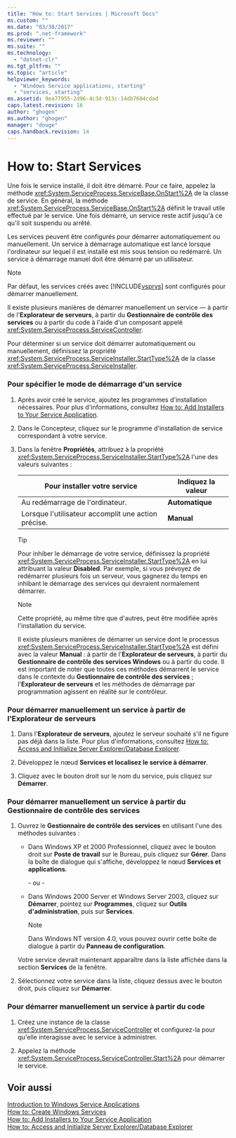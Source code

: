 ```yaml
---
title: "How to: Start Services | Microsoft Docs"
ms.custom: ""
ms.date: "03/30/2017"
ms.prod: ".net-framework"
ms.reviewer: ""
ms.suite: ""
ms.technology: 
  - "dotnet-clr"
ms.tgt_pltfrm: ""
ms.topic: "article"
helpviewer_keywords: 
  - "Windows Service applications, starting"
  - "services, starting"
ms.assetid: 9ea77955-2d96-4c3d-913c-14db7604cdad
caps.latest.revision: 16
author: "ghogen"
ms.author: "ghogen"
manager: "douge"
caps.handback.revision: 14
---
```

# How to: Start Services
Une fois le service installé, il doit être démarré.  Pour ce faire, appelez la méthode <xref:System.ServiceProcess.ServiceBase.OnStart%2A> de la classe de service.  En général, la méthode <xref:System.ServiceProcess.ServiceBase.OnStart%2A> définit le travail utile effectué par le service.  Une fois démarré, un service reste actif jusqu'à ce qu'il soit suspendu ou arrêté.  
  
 Les services peuvent être configurés pour démarrer automatiquement ou manuellement.  Un service à démarrage automatique est lancé lorsque l'ordinateur sur lequel il est installé est mis sous tension ou redémarré.  Un service à démarrage manuel doit être démarré par un utilisateur.  
  
> [!NOTE]
>  Par défaut, les services créés avec [!INCLUDE[vsprvs](../../../includes/vsprvs-md.md)] sont configurés pour démarrer manuellement.  
  
 Il existe plusieurs manières de démarrer manuellement un service — à partir de l'**Explorateur de serveurs**, à partir du **Gestionnaire de contrôle des services** ou à partir du code à l'aide d'un composant appelé <xref:System.ServiceProcess.ServiceController>.  
  
 Pour déterminer si un service doit démarrer automatiquement ou manuellement, définissez la propriété <xref:System.ServiceProcess.ServiceInstaller.StartType%2A> de la classe <xref:System.ServiceProcess.ServiceInstaller>.  
  
### Pour spécifier le mode de démarrage d'un service  
  
1.  Après avoir créé le service, ajoutez les programmes d'installation nécessaires.  Pour plus d'informations, consultez [How to: Add Installers to Your Service Application](../../../docs/framework/windows-services/how-to-add-installers-to-your-service-application.md).  
  
2.  Dans le Concepteur, cliquez sur le programme d'installation de service correspondant à votre service.  
  
3.  Dans la fenêtre **Propriétés**, attribuez à la propriété <xref:System.ServiceProcess.ServiceInstaller.StartType%2A> l'une des valeurs suivantes :  
  
    |Pour installer votre service|Indiquez la valeur|  
    |----------------------------------|------------------------|  
    |Au redémarrage de l'ordinateur.|**Automatique**|  
    |Lorsque l'utilisateur accomplit une action précise.|**Manual**|  
  
    > [!TIP]
    >  Pour inhiber le démarrage de votre service, définissez la propriété <xref:System.ServiceProcess.ServiceInstaller.StartType%2A> en lui attribuant la valeur **Disabled**.  Par exemple, si vous prévoyez de redémarrer plusieurs fois un serveur, vous gagnerez du temps en inhibant le démarrage des services qui devraient normalement démarrer.  
  
    > [!NOTE]
    >  Cette propriété, au même titre que d'autres, peut être modifiée après l'installation du service.  
  
     Il existe plusieurs manières de démarrer un service dont le processus <xref:System.ServiceProcess.ServiceInstaller.StartType%2A> est défini avec la valeur **Manual** : à partir de l'**Explorateur de serveurs**, à partir du **Gestionnaire de contrôle des services Windows** ou à partir du code.  Il est important de noter que toutes ces méthodes démarrent le service dans le contexte du **Gestionnaire de contrôle des services** ; l'**Explorateur de serveurs** et les méthodes de démarrage par programmation agissent en réalité sur le contrôleur.  
  
### Pour démarrer manuellement un service à partir de l'Explorateur de serveurs  
  
1.  Dans l'**Explorateur de serveurs**, ajoutez le serveur souhaité s'il ne figure pas déjà dans la liste.  Pour plus d'informations, consultez [How to: Access and Initialize Server Explorer\/Database Explorer](../Topic/How%20to:%20Access%20and%20Initialize%20Server%20Explorer-Database%20Explorer.md).  
  
2.  Développez le nœud **Services et localisez le service à démarrer**.  
  
3.  Cliquez avec le bouton droit sur le nom du service, puis cliquez sur **Démarrer**.  
  
### Pour démarrer manuellement un service à partir du Gestionnaire de contrôle des services  
  
1.  Ouvrez le **Gestionnaire de contrôle des services** en utilisant l'une des méthodes suivantes :  
  
    -   Dans Windows XP et 2000 Professionnel, cliquez avec le bouton droit sur **Poste de travail** sur le Bureau, puis cliquez sur **Gérer**.  Dans la boîte de dialogue qui s'affiche, développez le nœud **Services et applications**.  
  
         \- ou \-  
  
    -   Dans Windows 2000 Server et Windows Server 2003, cliquez sur **Démarrer**, pointez sur **Programmes**, cliquez sur **Outils d'administration**, puis sur **Services**.  
  
        > [!NOTE]
        >  Dans Windows NT version 4.0, vous pouvez ouvrir cette boîte de dialogue à partir du **Panneau de configuration**.  
  
     Votre service devrait maintenant apparaître dans la liste affichée dans la section **Services** de la fenêtre.  
  
2.  Sélectionnez votre service dans la liste, cliquez dessus avec le bouton droit, puis cliquez sur **Démarrer**.  
  
### Pour démarrer manuellement un service à partir du code  
  
1.  Créez une instance de la classe <xref:System.ServiceProcess.ServiceController> et configurez\-la pour qu'elle interagisse avec le service à administrer.  
  
2.  Appelez la méthode <xref:System.ServiceProcess.ServiceController.Start%2A> pour démarrer le service.  
  
## Voir aussi  
 [Introduction to Windows Service Applications](../../../docs/framework/windows-services/introduction-to-windows-service-applications.md)   
 [How to: Create Windows Services](../../../docs/framework/windows-services/how-to-create-windows-services.md)   
 [How to: Add Installers to Your Service Application](../../../docs/framework/windows-services/how-to-add-installers-to-your-service-application.md)   
 [How to: Access and Initialize Server Explorer\/Database Explorer](../Topic/How%20to:%20Access%20and%20Initialize%20Server%20Explorer-Database%20Explorer.md)